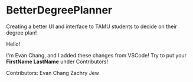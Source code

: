# BetterDegreePlanner
Creating a better UI and interface to TAMU students to decide on their degree plan!

Hello!

I'm Evan Chang, and I added these changes from VSCode! Try to put your **FirstName LastName** under Contributors!

Contributors:
Evan Chang
Zachry Jew